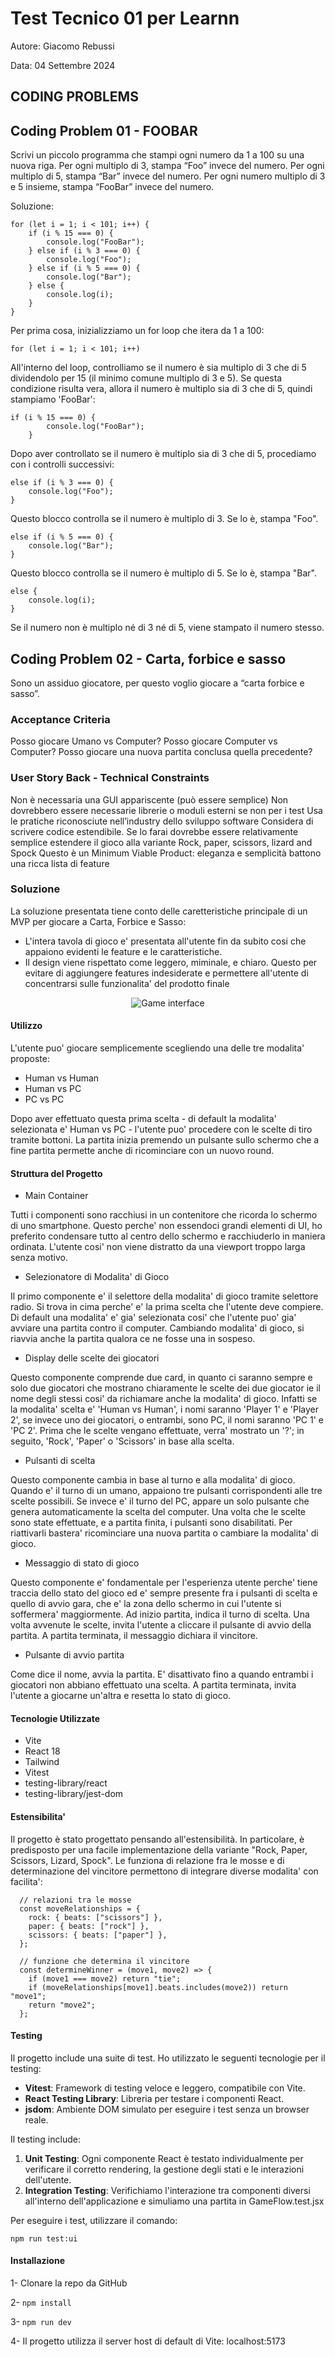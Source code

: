 # Test Tecnico 01 per Learnn

Autore: Giacomo Rebussi

Data: 04 Settembre 2024

## CODING PROBLEMS

## Coding Problem 01 - FOOBAR

Scrivi un piccolo programma che stampi ogni numero da 1 a 100 su una nuova riga.
Per ogni multiplo di 3, stampa “Foo” invece del numero.
Per ogni multiplo di 5, stampa “Bar” invece del numero.
Per ogni numero multiplo di 3 e 5 insieme, stampa “FooBar” invece del numero.

Soluzione:

```
for (let i = 1; i < 101; i++) {
    if (i % 15 === 0) {
        console.log("FooBar");
    } else if (i % 3 === 0) {
        console.log("Foo");
    } else if (i % 5 === 0) {
        console.log("Bar");
    } else {
        console.log(i);
    }
}
```

Per prima cosa, inizializziamo un for loop che itera da 1 a 100:

```
for (let i = 1; i < 101; i++)
```

All'interno del loop, controlliamo se il numero è sia multiplo di 3 che di 5 dividendolo per 15 (il minimo comune multiplo di 3 e 5). Se questa condizione risulta vera, allora il numero è multiplo sia di 3 che di 5, quindi stampiamo 'FooBar':

```
if (i % 15 === 0) {
        console.log("FooBar");
    }
```

Dopo aver controllato se il numero è multiplo sia di 3 che di 5, procediamo con i controlli successivi:

```
else if (i % 3 === 0) {
    console.log("Foo");
}
```

Questo blocco controlla se il numero è multiplo di 3. Se lo è, stampa "Foo".

```
else if (i % 5 === 0) {
    console.log("Bar");
}
```

Questo blocco controlla se il numero è multiplo di 5. Se lo è, stampa "Bar".

```
else {
    console.log(i);
}
```

Se il numero non è multiplo né di 3 né di 5, viene stampato il numero stesso.

## Coding Problem 02 - Carta, forbice e sasso

Sono un assiduo giocatore, per questo voglio giocare a “carta forbice e sasso”.

### Acceptance Criteria

Posso giocare Umano vs Computer?
Posso giocare Computer vs Computer?
Posso giocare una nuova partita conclusa quella precedente?

### User Story Back - Technical Constraints

Non è necessaria una GUI appariscente (può essere semplice)
Non dovrebbero essere necessarie librerie o moduli esterni se non per i test
Usa le pratiche riconosciute nell’industry dello sviluppo software
Considera di scrivere codice estendibile. Se lo farai dovrebbe essere relativamente semplice estendere il gioco alla variante Rock, paper, scissors, lizard and Spock
Questo è un Minimum Viable Product: eleganza e semplicità battono una ricca lista di feature

### Soluzione

La soluzione presentata tiene conto delle caretteristiche principale di un MVP per giocare a Carta, Forbice e Sasso:

- L'intera tavola di gioco e' presentata all'utente fin da subito cosi che appaiono evidenti le feature e le caratteristiche.
- Il design viene rispettato come leggero, miminale, e chiaro. Questo per evitare di aggiungere features indesiderate e permettere all'utente di concentrarsi sulle funzionalita' del prodotto finale

<p align="center">
  <img src="/src/assets/screenshot.png" alt="Game interface">
</p>

#### Utilizzo

L'utente puo' giocare semplicemente scegliendo una delle tre modalita' proposte:

- Human vs Human
- Human vs PC
- PC vs PC

Dopo aver effettuato questa prima scelta - di default la modalita' selezionata e' Human vs PC - l'utente puo' procedere con le scelte di tiro tramite bottoni. La partita inizia premendo un pulsante sullo schermo che a fine partita permette anche di ricominciare con un nuovo round.

#### Struttura del Progetto

- Main Container

Tutti i componenti sono racchiusi in un contenitore che ricorda lo schermo di uno smartphone. Questo perche' non essendoci grandi elementi di UI, ho preferito condensare tutto al centro dello schermo e racchiuderlo in maniera ordinata. L'utente cosi' non viene distratto da una viewport troppo larga senza motivo.

- Selezionatore di Modalita' di Gioco

Il primo componente e' il selettore della modalita' di gioco tramite selettore radio. Si trova in cima perche' e' la prima scelta che l'utente deve compiere. Di default una modalita' e' gia' selezionata cosi' che l'utente puo' gia' avviare una partita contro il computer. Cambiando modalita' di gioco, si riavvia anche la partita qualora ce ne fosse una in sospeso.

- Display delle scelte dei giocatori

Questo componente comprende due card, in quanto ci saranno sempre e solo due giocatori che mostrano chiaramente le scelte dei due giocator ie il nome degli stessi cosi' da richiamare anche la modalita' di gioco. Infatti se la modalita' scelta e' 'Human vs Human', i nomi saranno 'Player 1' e 'Player 2', se invece uno dei giocatori, o entrambi, sono PC, il nomi saranno 'PC 1' e 'PC 2'. Prima che le scelte vengano effettuate, verra' mostrato un '?'; in seguito, 'Rock', 'Paper' o 'Scissors' in base alla scelta.

- Pulsanti di scelta

Questo componente cambia in base al turno e alla modalita' di gioco. Quando e' il turno di un umano, appaiono tre pulsanti corrispondenti alle tre scelte possibili. Se invece e' il turno del PC, appare un solo pulsante che genera automaticamente la scelta del computer. Una volta che le scelte sono state effettuate, e a partita finita, i pulsanti sono disabilitati. Per riattivarli bastera' ricominciare una nuova partita o cambiare la modalita' di gioco.

- Messaggio di stato di gioco

Questo componente e' fondamentale per l'esperienza utente perche' tiene traccia dello stato del gioco ed e' sempre presente fra i pulsanti di scelta e quello di avvio gara, che e' la zona dello schermo in cui l'utente si soffermera' maggiormente. Ad inizio partita, indica il turno di scelta. Una volta avvenute le scelte, invita l'utente a cliccare il pulsante di avvio della partita. A partita terminata, il messaggio dichiara il vincitore.

- Pulsante di avvio partita

Come dice il nome, avvia la partita. E' disattivato fino a quando entrambi i giocatori non abbiano effettuato una scelta. A partita terminata, invita l'utente a giocarne un'altra e resetta lo stato di gioco.

#### Tecnologie Utilizzate

- Vite
- React 18
- Tailwind
- Vitest
- testing-library/react
- testing-library/jest-dom

#### Estensibilita'

Il progetto è stato progettato pensando all'estensibilità. In particolare, è predisposto per una facile implementazione della variante "Rock, Paper, Scissors, Lizard, Spock". Le funziona di relazione fra le mosse e di determinazione del vincitore permettono di integrare diverse modalita' con facilita':

```
  // relazioni tra le mosse
  const moveRelationships = {
    rock: { beats: ["scissors"] },
    paper: { beats: ["rock"] },
    scissors: { beats: ["paper"] },
  };

  // funzione che determina il vincitore
  const determineWinner = (move1, move2) => {
    if (move1 === move2) return "tie";
    if (moveRelationships[move1].beats.includes(move2)) return "move1";
    return "move2";
  };
```

#### Testing

Il progetto include una suite di test. Ho utilizzato le seguenti tecnologie per il testing:

- **Vitest**: Framework di testing veloce e leggero, compatibile con Vite.
- **React Testing Library**: Libreria per testare i componenti React.
- **jsdom**: Ambiente DOM simulato per eseguire i test senza un browser reale.

Il testing include:

1. **Unit Testing**: Ogni componente React è testato individualmente per verificare il corretto rendering, la gestione degli stati e le interazioni dell'utente.
2. **Integration Testing**: Verifichiamo l'interazione tra componenti diversi all'interno dell'applicazione e simuliamo una partita in GameFlow.test.jsx

Per eseguire i test, utilizzare il comando:

```
npm run test:ui
```

#### Installazione

1- Clonare la repo da GitHub

2- `npm install`

3- `npm run dev`

4- Il progetto utilizza il server host di default di Vite: localhost:5173
